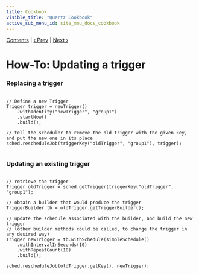 ```yaml
---
title: Cookbook
visible_title: "Quartz Cookbook"
active_sub_menu_id: site_mnu_docs_cookbook
---
```

<div class="secNavPanel"><a href=".">Contents</a> | <a href="UpdateJob.md">&lsaquo;&nbsp;Prev</a> | <a href="JobInitPlugin.md">Next&nbsp;&rsaquo;</a></div>





# How-To: Updating a trigger

### Replacing a trigger

<pre class="prettyprint highlight"><code class="language-java" data-lang="java">
// Define a new Trigger
Trigger trigger = newTrigger()
    .withIdentity("newTrigger", "group1")
    .startNow()
    .build();

// tell the scheduler to remove the old trigger with the given key, and put the new one in its place
sched.rescheduleJob(triggerKey("oldTrigger", "group1"), trigger);

</code></pre>


### Updating an existing trigger

<pre class="prettyprint highlight"><code class="language-java" data-lang="java">
// retrieve the trigger
Trigger oldTrigger = sched.getTrigger(triggerKey("oldTrigger", "group1");

// obtain a builder that would produce the trigger
TriggerBuilder tb = oldTrigger.getTriggerBuilder();

// update the schedule associated with the builder, and build the new trigger
// (other builder methods could be called, to change the trigger in any desired way)
Trigger newTrigger = tb.withSchedule(simpleSchedule()
    .withIntervalInSeconds(10)
    .withRepeatCount(10)
    .build();

sched.rescheduleJob(oldTrigger.getKey(), newTrigger);

</code></pre>

